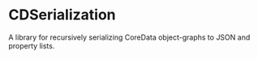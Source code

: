 # CDSerialization
A library for recursively serializing CoreData object-graphs to JSON and property lists.
